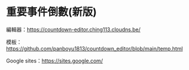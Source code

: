 # 重要事件倒數(新版)

編輯器：https://countdown-editor.ching113.cloudns.be/

模板：https://github.com/panboyu1813/countdown_editor/blob/main/temp.html

Google sites：https://sites.google.com/
